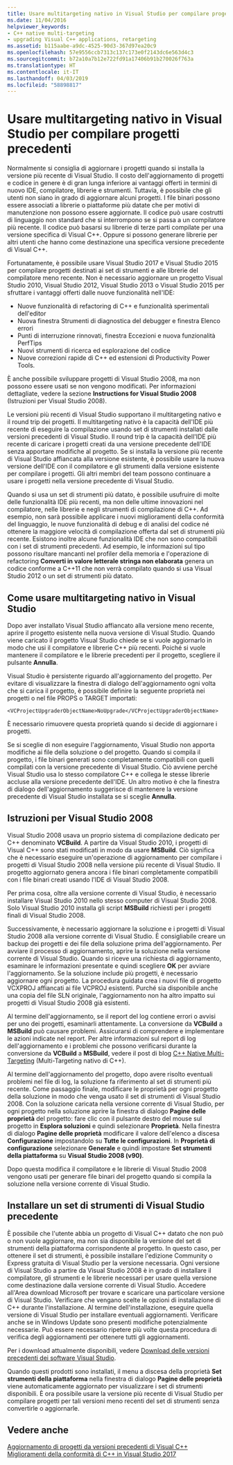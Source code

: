 ```yaml
---
title: Usare multitargeting nativo in Visual Studio per compilare progetti precedenti
ms.date: 11/04/2016
helpviewer_keywords:
- C++ native multi-targeting
- upgrading Visual C++ applications, retargeting
ms.assetid: b115aabe-a9dc-4525-90d3-367d97ea20c9
ms.openlocfilehash: 57e9556ccb7313c137c173e0f2143dc6e563d4c3
ms.sourcegitcommit: b72a10a7b12e722fd91a17406b91b270026f763a
ms.translationtype: HT
ms.contentlocale: it-IT
ms.lasthandoff: 04/03/2019
ms.locfileid: "58898817"
---
```

# <a name="use-native-multi-targeting-in-visual-studio-to-build-old-projects"></a>Usare multitargeting nativo in Visual Studio per compilare progetti precedenti

Normalmente si consiglia di aggiornare i progetti quando si installa la versione più recente di Visual Studio. Il costo dell'aggiornamento di progetti e codice in genere è di gran lunga inferiore ai vantaggi offerti in termini di nuovo IDE, compilatore, librerie e strumenti. Tuttavia, è possibile che gli utenti non siano in grado di aggiornare alcuni progetti. I file binari possono essere associati a librerie o piattaforme più datate che per motivi di manutenzione non possono essere aggiornate. Il codice può usare costrutti di linguaggio non standard che si interrompono se si passa a un compilatore più recente. Il codice può basarsi su librerie di terze parti compilate per una versione specifica di Visual C++. Oppure si possono generare librerie per altri utenti che hanno come destinazione una specifica versione precedente di Visual C++.

Fortunatamente, è possibile usare Visual Studio 2017 e Visual Studio 2015 per compilare progetti destinati ai set di strumenti e alle librerie del compilatore meno recente. Non è necessario aggiornare un progetto Visual Studio 2010, Visual Studio 2012, Visual Studio 2013 o Visual Studio 2015 per sfruttare i vantaggi offerti dalle nuove funzionalità nell'IDE:

  - Nuove funzionalità di refactoring di C++ e funzionalità sperimentali dell'editor
  - Nuova finestra Strumenti di diagnostica del debugger e finestra Elenco errori
  - Punti di interruzione rinnovati, finestra Eccezioni e nuova funzionalità PerfTips
  - Nuovi strumenti di ricerca ed esplorazione del codice
  - Nuove correzioni rapide di C++ ed estensioni di Productivity Power Tools.

È anche possibile sviluppare progetti di Visual Studio 2008, ma non possono essere usati se non vengono modificati. Per informazioni dettagliate, vedere la sezione **Instructions for Visual Studio 2008** (Istruzioni per Visual Studio 2008).

Le versioni più recenti di Visual Studio supportano il multitargeting nativo e il round trip dei progetti. Il multitargeting nativo è la capacità dell'IDE più recente di eseguire la compilazione usando set di strumenti installati dalle versioni precedenti di Visual Studio. Il round trip è la capacità dell'IDE più recente di caricare i progetti creati da una versione precedente dell'IDE senza apportare modifiche al progetto. Se si installa la versione più recente di Visual Studio affiancata alla versione esistente, è possibile usare la nuova versione dell'IDE con il compilatore e gli strumenti dalla versione esistente per compilare i progetti. Gli altri membri del team possono continuare a usare i progetti nella versione precedente di Visual Studio.

Quando si usa un set di strumenti più datato, è possibile usufruire di molte delle funzionalità IDE più recenti, ma non delle ultime innovazioni nel compilatore, nelle librerie e negli strumenti di compilazione di C++. Ad esempio, non sarà possibile applicare i nuovi miglioramenti della conformità del linguaggio, le nuove funzionalità di debug e di analisi del codice né ottenere la maggiore velocità di compilazione offerta dal set di strumenti più recente. Esistono inoltre alcune funzionalità IDE che non sono compatibili con i set di strumenti precedenti. Ad esempio, le informazioni sul tipo possono risultare mancanti nel profiler della memoria e l'operazione di refactoring **Converti in valore letterale stringa non elaborata** genera un codice conforme a C++11 che non verrà compilato quando si usa Visual Studio 2012 o un set di strumenti più datato.

## <a name="how-to-use-native-multi-targeting-in-visual-studio"></a>Come usare multitargeting nativo in Visual Studio

Dopo aver installato Visual Studio affiancato alla versione meno recente, aprire il progetto esistente nella nuova versione di Visual Studio. Quando viene caricato il progetto Visual Studio chiede se si vuole aggiornarlo in modo che usi il compilatore e librerie C++ più recenti. Poiché si vuole mantenere il compilatore e le librerie precedenti per il progetto, scegliere il pulsante **Annulla**.

Visual Studio è persistente riguardo all'aggiornamento del progetto. Per evitare di visualizzare la finestra di dialogo dell'aggiornamento ogni volta che si carica il progetto, è possibile definire la seguente proprietà nei progetti o nel file PROPS o TARGET importati:

`<VCProjectUpgraderObjectName>NoUpgrade</VCProjectUpgraderObjectName>`

È necessario rimuovere questa proprietà quando si decide di aggiornare i progetti.

Se si sceglie di non eseguire l'aggiornamento, Visual Studio non apporta modifiche ai file della soluzione o del progetto. Quando si compila il progetto, i file binari generati sono completamente compatibili con quelli compilati con la versione precedente di Visual Studio. Ciò avviene perché Visual Studio usa lo stesso compilatore C++ e collega le stesse librerie accluse alla versione precedente dell'IDE. Un altro motivo è che la finestra di dialogo dell'aggiornamento suggerisce di mantenere la versione precedente di Visual Studio installata se si sceglie **Annulla**.

## <a name="instructions-for-visual-studio-2008"></a>Istruzioni per Visual Studio 2008

Visual Studio 2008 usava un proprio sistema di compilazione dedicato per C++ denominato **VCBuild**. A partire da Visual Studio 2010, i progetti di Visual C++ sono stati modificati in modo da usare **MSBuild**. Ciò significa che è necessario eseguire un'operazione di aggiornamento per compilare i progetti di Visual Studio 2008 nella versione più recente di Visual Studio. Il progetto aggiornato genera ancora i file binari completamente compatibili con i file binari creati usando l'IDE di Visual Studio 2008.

Per prima cosa, oltre alla versione corrente di Visual Studio, è necessario installare Visual Studio 2010 nello stesso computer di Visual Studio 2008. Solo Visual Studio 2010 installa gli script **MSBuild** richiesti per i progetti finali di Visual Studio 2008.

Successivamente, è necessario aggiornare la soluzione e i progetti di Visual Studio 2008 alla versione corrente di Visual Studio. È consigliabile creare un backup dei progetti e dei file della soluzione prima dell'aggiornamento. Per avviare il processo di aggiornamento, aprire la soluzione nella versione corrente di Visual Studio. Quando si riceve una richiesta di aggiornamento, esaminare le informazioni presentate e quindi scegliere **OK** per avviare l'aggiornamento. Se la soluzione include più progetti, è necessario aggiornare ogni progetto. La procedura guidata crea i nuovi file di progetto VCXPROJ affiancati ai file VCPROJ esistenti. Purché sia disponibile anche una copia del file SLN originale, l'aggiornamento non ha altro impatto sui progetti di Visual Studio 2008 già esistenti.

Al termine dell'aggiornamento, se il report del log contiene errori o avvisi per uno dei progetti, esaminarli attentamente. La conversione da **VCBuild** a **MSBuild** può causare problemi. Assicurarsi di comprendere e implementare le azioni indicate nel report. Per altre informazioni sul report di log dell'aggiornamento e i problemi che possono verificarsi durante la conversione da **VCBuild** a **MSBuild**, vedere il post di blog [C++ Native Multi-Targeting](https://blogs.msdn.microsoft.com/vcblog/2009/12/08/c-native-multi-targeting/) (Multi-Targeting nativo di C++).

Al termine dell'aggiornamento del progetto, dopo avere risolto eventuali problemi nel file di log, la soluzione fa riferimento al set di strumenti più recente. Come passaggio finale, modificare le proprietà per ogni progetto della soluzione in modo che venga usato il set di strumenti di Visual Studio 2008. Con la soluzione caricata nella versione corrente di Visual Studio, per ogni progetto nella soluzione aprire la finestra di dialogo **Pagine delle proprietà** del progetto: fare clic con il pulsante destro del mouse sul progetto in **Esplora soluzioni** e quindi selezionare **Proprietà**. Nella finestra di dialogo **Pagine delle proprietà** modificare il valore dell'elenco a discesa **Configurazione** impostandolo su **Tutte le configurazioni**. In **Proprietà di configurazione** selezionare **Generale** e quindi impostare **Set strumenti della piattaforma** su **Visual Studio 2008 (v90)**.

Dopo questa modifica il compilatore e le librerie di Visual Studio 2008 vengono usati per generare file binari del progetto quando si compila la soluzione nella versione corrente di Visual Studio.

## <a name="install-an-older-visual-studio-toolset"></a>Installare un set di strumenti di Visual Studio precedente

È possibile che l'utente abbia un progetto di Visual C++ datato che non può o non vuole aggiornare, ma non sia disponibile la versione del set di strumenti della piattaforma corrispondente al progetto. In questo caso, per ottenere il set di strumenti, è possibile installare l'edizione Community o Express gratuita di Visual Studio per la versione necessaria. Ogni versione di Visual Studio a partire da Visual Studio 2008 è in grado di installare il compilatore, gli strumenti e le librerie necessari per usare quella versione come destinazione dalla versione corrente di Visual Studio. Accedere all'Area download Microsoft per trovare e scaricare una particolare versione di Visual Studio. Verificare che vengano scelte le opzioni di installazione di C++ durante l'installazione. Al termine dell'installazione, eseguire quella versione di Visual Studio per installare eventuali aggiornamenti. Verificare anche se in Windows Update sono presenti modifiche potenzialmente necessarie. Può essere necessario ripetere più volte questa procedura di verifica degli aggiornamenti per ottenere tutti gli aggiornamenti.

Per i download attualmente disponibili, vedere [Download delle versioni precedenti dei software Visual Studio](https://visualstudio.microsoft.com/vs/older-downloads/).

Quando questi prodotti sono installati, il menu a discesa della proprietà **Set strumenti della piattaforma** nella finestra di dialogo **Pagine delle proprietà** viene automaticamente aggiornato per visualizzare i set di strumenti disponibili. È ora possibile usare la versione più recente di Visual Studio per compilare progetti per tali versioni meno recenti del set di strumenti senza convertirle o aggiornarle.

## <a name="see-also"></a>Vedere anche

[Aggiornamento di progetti da versioni precedenti di Visual C++](upgrading-projects-from-earlier-versions-of-visual-cpp.md)<br/>
[Miglioramenti della conformità di C++ in Visual Studio 2017](../overview/cpp-conformance-improvements.md)
